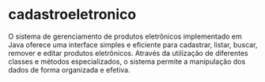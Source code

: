 # cadastroeletronico
O sistema de gerenciamento de produtos eletrônicos implementado em Java oferece uma interface simples e eficiente para cadastrar, listar, buscar, remover e editar produtos eletrônicos. Através da utilização de diferentes classes e métodos especializados, o sistema permite a manipulação dos dados de forma organizada e efetiva. 

